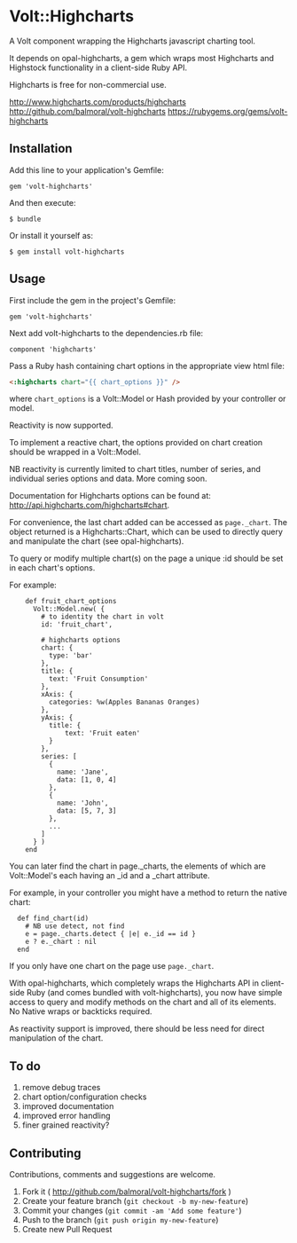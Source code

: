 # Volt::Highcharts

A Volt component wrapping the Highcharts javascript charting tool.

It depends on opal-highcharts, a gem which wraps most Highcharts and Highstock functionality in a client-side Ruby API.

Highcharts is free for non-commercial use.

http://www.highcharts.com/products/highcharts
http://github.com/balmoral/volt-highcharts
https://rubygems.org/gems/volt-highcharts

## Installation

Add this line to your application's Gemfile:

    gem 'volt-highcharts'

And then execute:

    $ bundle

Or install it yourself as:

    $ gem install volt-highcharts

## Usage

First include the gem in the project's Gemfile:

```gem 'volt-highcharts'```

Next add volt-highcharts to the dependencies.rb file:

```component 'highcharts'```

Pass a Ruby hash containing chart options in the appropriate view html file:

```html
<:highcharts chart="{{ chart_options }}" />
```

where `chart_options` is a Volt::Model or Hash provided by your controller or model. 

Reactivity is now supported. 

To implement a reactive chart, the options provided on chart creation should be wrapped in a Volt::Model.

NB reactivity is currently limited to chart titles, number of series, and individual series options and data. More coming soon.
  
Documentation for Highcharts options can be found at: http://api.highcharts.com/highcharts#chart.

For convenience, the last chart added can be accessed as ```page._chart```. 
The object returned is a Highcharts::Chart, which can be used to directly query and manipulate the chart (see opal-highcharts).
 
To query or modify multiple chart(s) on the page a unique :id should be set in each chart's options. 

For example:
```
    def fruit_chart_options
      Volt::Model.new( {
        # to identity the chart in volt
        id: 'fruit_chart',
        
        # highcharts options
        chart: {
          type: 'bar'
        },
        title: {
          text: 'Fruit Consumption'
        },
        xAxis: {
          categories: %w(Apples Bananas Oranges)
        },
        yAxis: {
          title: {
              text: 'Fruit eaten'
          }
        },
        series: [
          {
            name: 'Jane',
            data: [1, 0, 4]
          },
          {
            name: 'John',
            data: [5, 7, 3]
          },
          ...
        ]
      } )
    end
```

You can later find the chart in page._charts, the elements of which are Volt::Model's each having an _id and a _chart attribute.

For example, in your controller you might have a method to return the native chart:
```
  def find_chart(id)
    # NB use detect, not find
    e = page._charts.detect { |e| e._id == id }
    e ? e._chart : nil
  end
```
If you only have one chart on the page use ```page._chart```.

With opal-highcharts, which completely wraps the Highcharts API in client-side Ruby (and comes bundled with volt-highcharts),
you now have simple access to query and modify methods on the chart and all of its elements. No Native wraps or backticks required. 

As reactivity support is improved, there should be less need for direct manipulation of the chart.
 
## To do

1. remove debug traces
2. chart option/configuration checks
3. improved documentation
4. improved error handling
5. finer grained reactivity?

## Contributing

Contributions, comments and suggestions are welcome.
 
1. Fork it ( http://github.com/balmoral/volt-highcharts/fork )
2. Create your feature branch (`git checkout -b my-new-feature`)
3. Commit your changes (`git commit -am 'Add some feature'`)
4. Push to the branch (`git push origin my-new-feature`)
5. Create new Pull Request

